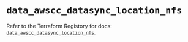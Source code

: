 # `data_awscc_datasync_location_nfs`

Refer to the Terraform Registory for docs: [`data_awscc_datasync_location_nfs`](https://registry.terraform.io/providers/hashicorp/awscc/0.70.0/docs/data-sources/datasync_location_nfs).
